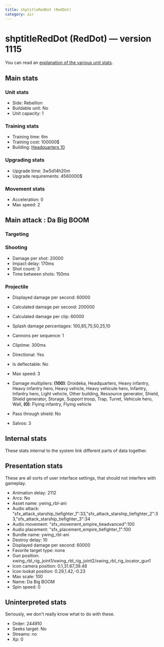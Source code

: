 ```yaml
---
title: shptitleRedDot (RedDot)
category: air
---
```


# shptitleRedDot (RedDot) — version 1115

You can read an [explanation  of the various unit stats](unitexplained.md).

## Main stats

### Unit stats

  * Side: Rebellion
  * Buildable unit: No
  * Unit capacity: 1

### Training stats

  * Training time: 6m
  * Training cost: 100000$
  * Building: [Headquarters 10](smugglerHQ.html)

### Upgrading stats

  * Upgrade time: 3w5d14h20m
  * Upgrade requirements: 4560000$

### Movement stats

  * Acceleration: 0
  * Max speed: 2

## Main attack : Da Big BOOM

### Targeting


### Shooting

  * Damage per shot: 20000
  * Impact delay: 170ms
  * Shot count: 3
  * Time between shots: 150ms

### Projectile

  * Displayed damage per second: 60000
  * Calculated damage per second: 200000
  * Calculated damage per clip: 60000
  * Splash damage percentages: 100,85,75,50,25,10

  * Cannons per sequence: 1
  * Cliptime: 300ms
  * Directional: Yes
  * Is deflectable: No
  * Max speed: 3
  * Damage multipliers: **(100)**: Droideka, Headquarters, Heavy infantry, Heavy infantry hero, Heavy vehicle, Heavy vehicule hero, Infantry, Infantry hero, Light vehicle, Other building, Ressource generator, Shield, Shield generator, Storage, Support troop, Trap, Turret, Vehicule hero, Wall, **(0)**: Flying infantry, Flying vehicle
  * Pass through shield: No
  * Salvos: 3

## Internal stats

These stats internal to the system link different parts of data together.


## Presentation stats

These are all sorts of user interface settings, that should not interfere with gameplay.

  * Animation delay: 2112
  * Arcs: No
  * Asset name: ywing_rbl-ani
  * Audio attack: "sfx_attack_starship_tiefighter_1":33,"sfx_attack_starship_tiefighter_2":33,"sfx_attack_starship_tiefighter_3":34
  * Audio movement: "sfx_movement_empire_tieadvanced":100
  * Audio placement: "sfx_placement_empire_tiefighter_1":100
  * Bundle name: ywing_rbl-ani
  * Destroy delay: 10
  * Displayed damage per second: 60000
  * Favorite target type: none
  * Gun position: xwing_rbl_rig_joint1/xwing_rbl_rig_joint2/xwing_rbl_rig_locator_gun1
  * Icon camera position: 0.1,31.67,39.48
  * Icon lookat position: 0.29,1.42,-0.23
  * Max scale: 100
  * Name: Da Big BOOM
  * Spin speed: 0

## Uninterpreted stats

Seriously, we don't really know what to do with these.

  * Order: 244910
  * Seeks target: No
  * Streams: no
  * Xp: 0

